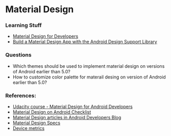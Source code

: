 # Material Design

### Learning Stuff
- [Material Design for Developers](http://developer.android.com/training/material/index.html)
- [Build a Material Design App with the Android Design Support Library](https://codelabs.developers.google.com/codelabs/material-design-style)

### Questions
- Which themes should be used to implement material design on versions of Android earlier than 5.0?
- How to customize color palette for materail desing on version of Android earlier than 5.0?

### References:
- [Udacity course - Material Design for Android Developers](https://www.udacity.com/course/material-design-for-android-developers--ud862)
- [Material Design on Android Checklist
](http://android-developers.blogspot.com/2014/10/material-design-on-android-checklist.html)
- [Material Design articles in Android Developers Blog](http://android-developers.blogspot.com/search/label/Material%20Design)
- [Material Design Specs](https://www.google.com/design/spec/material-design/introduction.html)
- [Device metrics](https://design.google.com/devices/)

